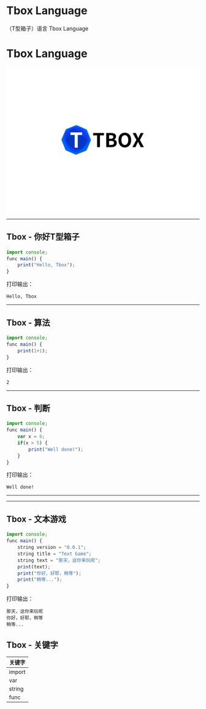 # Tbox Language
（T型箱子）语言
Tbox Language

# Tbox Language

[![](Tbox-logo.svg)](https://github.com/beanflame/tbox)

---
## Tbox - 你好T型箱子
```javascript
import console;
func main() {
	print("Hello, Tbox");
}
```
打印输出：

```
Hello, Tbox
```
----
## Tbox - 算法
```javascript
import console;
func main() {
	print(1+1);
}
```
打印输出：

```
2
```
---
## Tbox - 判断
```javascript
import console;
func main() {
    var x = 6;
	if(x > 5) {
		print("Well done!");
	}
}
```
打印输出：
```
Well done!
```
---


---
## Tbox - 文本游戏
```javascript
import console;
func main() {
	string version = "0.0.1";
	string title = "Text Game";
	string text = "那天，这你来玩呢";
	print(text);
	print("你好，好耶，稍等");
	print("稍等...");
}
```
打印输出：

```
那天，这你来玩呢
你好，好耶，稍等
稍等...
```











## Tbox - 关键字

|关键字|
|-|
|import|
|var|
|string|
|func|


